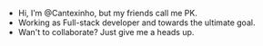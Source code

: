 - Hi, I’m @Cantexinho, but my friends call me PK.
- Working as Full-stack developer and towards the ultimate goal.
- Wan't to collaborate? Just give me a heads up.
